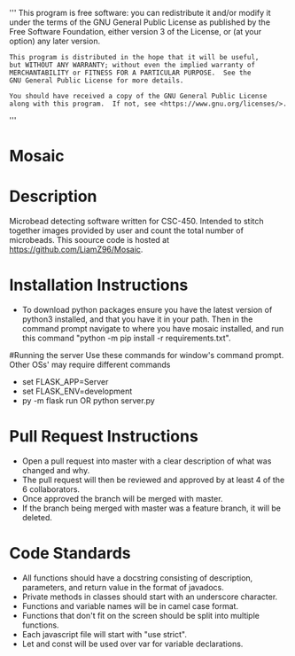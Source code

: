 '''
  This program is free software: you can redistribute it and/or modify
    it under the terms of the GNU General Public License as published by
    the Free Software Foundation, either version 3 of the License, or
    (at your option) any later version.

    This program is distributed in the hope that it will be useful,
    but WITHOUT ANY WARRANTY; without even the implied warranty of
    MERCHANTABILITY or FITNESS FOR A PARTICULAR PURPOSE.  See the
    GNU General Public License for more details.

    You should have received a copy of the GNU General Public License
    along with this program.  If not, see <https://www.gnu.org/licenses/>.
'''

# Mosaic

# Description
Microbead detecting software written for CSC-450. Intended to stitch together images provided by user and count the total number of microbeads. This soource code is hosted at https://github.com/LiamZ96/Mosaic.

# Installation Instructions
* To download python packages ensure you have the latest version of python3 installed, and that you have it in your path. Then in the command prompt navigate to where you have mosaic installed, and run this command "python -m pip install -r requirements.txt". 

#Running the server
Use these commands for window's command prompt. Other OSs' may require different commands
* set FLASK_APP=Server
* set FLASK_ENV=development  
* py -m flask run OR python server.py

# Pull Request Instructions
* Open a pull request into master with a clear description of what was changed and why.
* The pull request will then be reviewed and approved by at least 4 of the 6 collaborators.
* Once approved the branch will be merged with master. 
* If the branch being merged with master was a feature branch, it will be deleted.

# Code Standards 
* All functions should have a docstring consisting of description, parameters, and return value in the format of javadocs.
* Private methods in classes should start with an underscore character.
* Functions and variable names will be in camel case format.
* Functions that don't fit on the screen should be split into multiple functions.
* Each javascript file will start with "use strict". 
* Let and const will be used over var for variable declarations.
